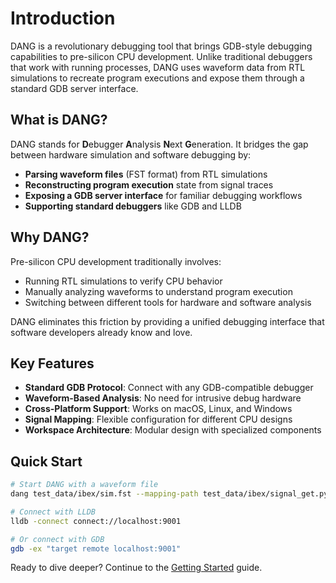 # Introduction

DANG is a revolutionary debugging tool that brings GDB-style debugging capabilities to pre-silicon CPU development. Unlike traditional debuggers that work with running processes, DANG uses waveform data from RTL simulations to recreate program executions and expose them through a standard GDB server interface.

## What is DANG?

DANG stands for **D**ebugger **A**nalysis **N**ext **G**eneration. It bridges the gap between hardware simulation and software debugging by:

- **Parsing waveform files** (FST format) from RTL simulations
- **Reconstructing program execution** state from signal traces
- **Exposing a GDB server interface** for familiar debugging workflows
- **Supporting standard debuggers** like GDB and LLDB

## Why DANG?

Pre-silicon CPU development traditionally involves:
- Running RTL simulations to verify CPU behavior
- Manually analyzing waveforms to understand program execution
- Switching between different tools for hardware and software analysis

DANG eliminates this friction by providing a unified debugging interface that software developers already know and love.

## Key Features

- **Standard GDB Protocol**: Connect with any GDB-compatible debugger
- **Waveform-Based Analysis**: No need for intrusive debug hardware
- **Cross-Platform Support**: Works on macOS, Linux, and Windows
- **Signal Mapping**: Flexible configuration for different CPU designs
- **Workspace Architecture**: Modular design with specialized components

## Quick Start

```bash
# Start DANG with a waveform file
dang test_data/ibex/sim.fst --mapping-path test_data/ibex/signal_get.py

# Connect with LLDB
lldb -connect connect://localhost:9001

# Or connect with GDB
gdb -ex "target remote localhost:9001"
```

Ready to dive deeper? Continue to the [Getting Started](./getting-started.md) guide.